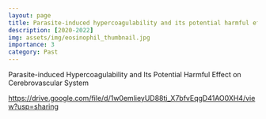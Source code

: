 ```yaml
---
layout: page
title: Parasite-induced hypercoagulability and its potential harmful effect on cerebrovascular system
description: [2020-2022] 
img: assets/img/eosinophil_thumbnail.jpg
importance: 3
category: Past
---
```


Parasite-induced Hypercoagulability and Its Potential Harmful Effect on Cerebrovascular System

https://drive.google.com/file/d/1w0emlieyUD88ti_X7bfvEqgD41AO0XH4/view?usp=sharing
